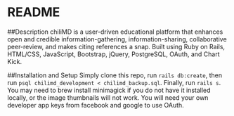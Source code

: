# README

##Description
chiliMD is a user-driven educational platform that enhances open and credible information-gathering, information-sharing, collaborative peer-review, and makes citing references a snap.  Built using Ruby on Rails, HTML/CSS, JavaScript, Bootstrap, jQuery, PostgreSQL, OAuth, and Chart Kick.

##Installation and Setup
Simply clone this repo, run `rails db:create`, then run `psql chilimd_development < chilimd_backup.sql`. Finally, run `rails s`.
You may need to brew install minimagick if you do not have it installed locally, or the image thumbnails will not work.
You will need your own developer app keys from facebook and google to use OAuth.
